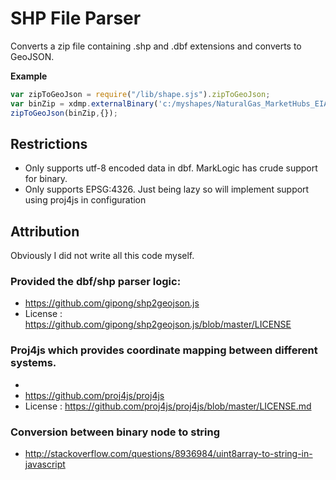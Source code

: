 # SHP File Parser

Converts a zip file containing .shp and .dbf extensions and converts to GeoJSON.


**Example**

```js
var zipToGeoJson = require("/lib/shape.sjs").zipToGeoJson;
var binZip = xdmp.externalBinary('c:/myshapes/NaturalGas_MarketHubs_EIA.zip');
zipToGeoJson(binZip,{});

```

## Restrictions
* Only supports utf-8 encoded data in dbf.  MarkLogic has crude support for binary.
* Only supports EPSG:4326.  Just being lazy so will implement support using proj4js in configuration

## Attribution
Obviously I did not write all this code myself.

### Provided the dbf/shp parser logic:
*  https://github.com/gipong/shp2geojson.js
*  License : https://github.com/gipong/shp2geojson.js/blob/master/LICENSE

### Proj4js which provides coordinate mapping between different systems.
* 
* https://github.com/proj4js/proj4js
* License : https://github.com/proj4js/proj4js/blob/master/LICENSE.md

### Conversion between binary node to string
* http://stackoverflow.com/questions/8936984/uint8array-to-string-in-javascript
